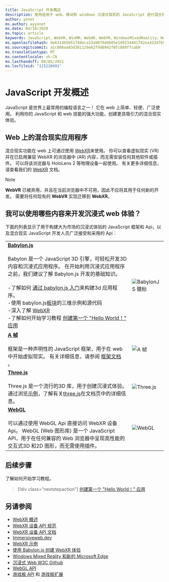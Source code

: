 ```yaml
---
title: JavaScript 开发概述
description: 使用适用于 web、移动和 windows 沉浸式耳机的 JavaScript 进行混合现实开发的概述。
author: yonet
ms.author: ayyonet
ms.date: 04/10/2020
ms.topic: article
keywords: JavaScript，WebXR，WinMR，WebAR，WebVR，WindowsMixedReality，HoloLens，windows mixed reality，web vr，web xr，web mr，web ar，360，360视频，360视频，360照片，360照片，360内容，沉浸式 web，沉浸式 web，IW，immersiveweb
ms.openlocfilehash: de6314b5651740eca23a9078d4b05e1d92344d1742ea433d7b924cbde4457b8c
ms.sourcegitcommit: a1c086aa83d381129e62f9d8942f0fc889ffcab0
ms.translationtype: MT
ms.contentlocale: zh-CN
ms.lasthandoff: 08/05/2021
ms.locfileid: "115210491"
---
```

# <a name="javascript-development-overview"></a>JavaScript 开发概述

JavaScript 是世界上最常用的编程语言之一！ 它在 web 上简单、轻便、广泛使用。 利用你的 JavaScript 和 web 技能的强大功能，创建更具吸引力的混合现实体验。

## <a name="mixed-reality-applications-on-the-web"></a>Web 上的混合现实应用程序

混合现实功能在 web 上可通过使用 [WebXR](webxr-overview.md)来使用。 你可以查看虚拟现实 (VR) 并在已启用兼容 WebXR 的浏览器中 (AR) 内容，而无需安装任何其他软件或插件。 可以将该浏览器与 HoloLens 2 等物理设备一起使用。 有关更多详细信息，请查看我们的 [WebXR](webxr-overview.md) 文档。

> [!NOTE]
> **WebVR** 已被弃用，并且在当前浏览器中不可用，因此不应将其用于任何新的开发。 需要将任何现有的 **WebVR** 实现迁移到 **WebXR**。

## <a name="what-can-i-use-to-develop-immersive-web-experiences"></a>我可以使用哪些内容来开发沉浸式 web 体验？

下面的列表显示了用于构建大为市场的沉浸式体验的 JavaScript 框架和 Api，以及混合现实 JavaScript 开发人员广泛接受和采用的 Api：

|  |  |
| --- | --- |
|[**Babylon.js**](https://doc.babylonjs.com/)<br/><br/> Babylon 是一个 JavaScript 3D 引擎，可轻松开发3D 内容和沉浸式应用程序。 在开始利用沉浸式应用程序之前，我们建议了解 Babylon.js 开发的基础知识。<br/><br/>-了解如何 [通过 babylon.js 入门](https://doc.babylonjs.com/start)来构建3d 应用程序。<br/>-使用 babylon.js[板块](https://doc.babylonjs.com/examples/)的三维示例和源代码<br/>-深入了解 [WebXR](https://doc.babylonjs.com/divingDeeper/webXR)<br/>-了解如何开始学习教程 [创建第一个 "Hello World！" 应用](tutorials/babylonjs-webxr-helloworld/introduction-01.md)|![BabylonJS 徽标](images/babylon.js.example.png) |
|[**A 帧**](https://aframe.io/) <br/><br/>框架是一种声明性的 JavaScript 框架，用于在 web 中开始虚拟现实。 有关详细信息，请参阅 [框架文档](https://aframe.io/docs/1.2.0/introduction/) 。 |![A 帧](images/a-frame.example.png)  |
|[**Three.js**](https://threejs.org) <br/><br/>Three.js 是一个流行的3D 库，用于创建沉浸式体验。 通过浏览[示例](https://threejs.org/examples/#webgl_animation_cloth)，了解有关[three.js](https://threejs.org/docs/index.html#manual/en/introduction/Creating-a-scene)在文档页中的详细信息。 |![Three.js](images/three.js.example.png)  |
|[**WebGL**](https://developer.mozilla.org/en-US/docs/Web/API/WebGL_API)  <br/><br/>可以通过使用 WebGL Api 直接访问 WebXR 设备 Api。 WebGL (Web 图形库) 是一个 JavaScript API，用于在任何兼容的 Web 浏览器中呈现高性能的交互式3D 和2D 图形，而无需使用插件。 |![WebGL](images/webgl.example.png)  |

## <a name="next-steps"></a>后续步骤

了解如何开始学习教程。

> [!div class="nextstepaction"]
> [创建第一个 "Hello World！" 应用](tutorials/babylonjs-webxr-helloworld/introduction-01.md)

## <a name="see-also"></a>另请参阅

* [WebXR 概述](webxr-overview.md)
* [WebXR 设备 API 规范](https://immersive-web.github.io/webxr/)
* [WebXR 设备 API 文档](https://developer.mozilla.org/en-US/docs/Web/API/WebXR_Device_API)
* [Immersiveweb.dev](https://immersiveweb.dev/)
* [WebXR 示例](https://immersive-web.github.io/webxr-samples/)
* [使用 Babylon.js 创建 WebXR 体验](https://doc.babylonjs.com/how_to/introduction_to_webxr)
* [Windows Mixed Reality 和新的 Microsoft Edge](/windows/mixed-reality/new-microsoft-edge#introducing-the-new-microsoft-edge)
* [沉浸式 Web W3C Github](https://github.com/immersive-web)
* [WebGL API](/previous-versions/windows/internet-explorer/ie-developer/dev-guides/bg182648(v=vs.85))
* [游戏板 API](https://msdn.microsoft.com/library/dn743630(v=vs.85).aspx) 和 [游戏板扩展](https://w3c.github.io/gamepad/extensions.html)
